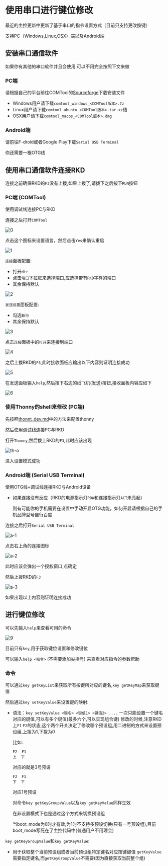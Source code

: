 # 使用串口进行键位修改

最近的主控更新中更新了基于串口的指令设置方式（目前只支持更改按键）

支持PC（Windows,Linux,OSX）端以及Android端

## 安装串口通信软件

如果你有其他的串口软件并且会使用,可以不用完全按照下文来做

### PC端

请根据自己的平台前往COMTool的[Sourceforge](https://sourceforge.net/projects/comtool/files)下载安装文件

- Windows用户请下载`comtool_windows_<COMTool版本>.7z`
- Linux用户请下载`comtool_ubuntu_<COMTool版本>.tar.xz`结
- OSX用户请下载`comtool_macos_<COMTool版本>.dmg`

### Android端

请前往F-droid或者Google Play下载`Serial USB Terminal`

你还需要一根OTG线

## 使用串口通信软件连接RKD

连接之前确保RKD的`F3`没有上拨,如果上拨了,请拨下之后按下`RUN`按钮

### PC端 (COMTool)

使用调试线连接PC与RKD

连接之后打开`COMTool`

![0](PICs/cdc_setting/0.png)

点击这个图标来设置语言，然后点击`Yes`来确认重启

![1](PICs/cdc_setting/1.png)

`连接`面板配置:
- 打开`dtr`
- 点击`端口`下拉框来选择端口,应选择带有`RKD`字样的端口
- 其余保持默认

![2](PICs/cdc_setting/2.png)

`发送设置`面板配置:
- 勾选`新行`
- 其余保持默认

![3](PICs/cdc_setting/3.png)

点击`连接`面板中的`打开`来连接到端口

![4](PICs/cdc_setting/4.png)

之后上拨RKD的`F3`,此时接收面板应输出以下内容则证明连接成功

![5](PICs/cdc_setting/5.png)

在发送面板输入`help`,然后按下右边的纸飞机(发送)按钮,接收面板内容应如下

![6](PICs/cdc_setting/6.png)

### 使用Thonny的shell来修改 (PC端)

先按照[thonnt_dev.md](thonny_dev.md)中的方法来配置thonny

然后使用调试线连接PC与RKD

打开`Thonny`,然后拨上RKD的`F3`,此时应该出现

![th-o](PICs/cdc_setting/th-0.png)

进入设置模式成功

### Android端 (Serial USB Terminal)

使用OTG线+调试线连接RKD与Android设备

- 如果连接没有反应（RKD的电源指示灯`POW`和连接指示灯`ACT`未亮起）

  则有可能你的手机需要在设置中手动开启OTG功能，如何开启请根据自己的手机品牌型号自行百度

连接之后打开`Serial USB Terminal`

![a-1](PICs/cdc_setting/a-1.jpg)

点击右上角的连接图标

![a-2](PICs/cdc_setting/a-2.png)

此时应该会弹出一个授权窗口,点确定

然后上拨RKD的`F3`

![a-3](PICs/cdc_setting/a-3.jpg)

如果出现以上内容则证明连接成功

## 进行键位修改

可以先输入`help`来查看可用的命令

![9](PICs/cdc_setting/9.png)

目前只有`key`,用于获取键位设置和修改键位

可以输入`help <指令>` (不需要添加尖括号) 来查看对应指令的参数帮助

### 命令

可以通过`key getKeyList`来获取所有按键所对应的键名,`key getKeyMap`来获取键值

然后通过`key setKeyValue`来设置键的映射:
- 语法：`key setKeyValue <键名> <键值1> <键值2> ....`
  一次只能设置一个键名对应的键值,可以有多个键值(最多六个,可以实现组合键)
  修改的时候,注意RKD上`F1` `F2`的状态,这个两个开关决定了修改哪个预设组,用二进制的方式来设置预设组,上拨为1,下拨为0

  比如:
  ```
  F2  F1
  上  下
  ```
  对应的就是3号预设
  ```
  F2  F1
  下  下
  ```
  对应1号预设
  
  对命令`key getKeyGroupValue`以及`key getKeyValue`同样生效

  在非设置模式下也是通过这个方式来切换预设组

  当boot_mode为0时才有效,为1时不支持多预设切换(只有一号预设组),目前boot_mode写死在了主控代码中(普通用户不用理会)

`key getKeyGroupValue`和`key getKeyValue`:
- 用于获取整个当前预设组或者当前预设组特定键名对应按键键值
  `getKeyValue`需要指定键名,而`getKeyGroupValue`不需要(因为直接获取当前整个组)
